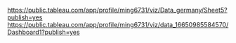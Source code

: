 https://public.tableau.com/app/profile/ming6731/viz/Data_germany/Sheet5?publish=yes
https://public.tableau.com/app/profile/ming6731/viz/data_16650985584570/Dashboard1?publish=yes
